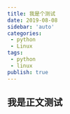 ```yaml
---
title: 我是个测试
date: 2019-08-08
sidebar: 'auto'
categories:
 - python
 - Linux
tags:
 - python
 - linux
publish: true
---
```


## 我是正文测试
